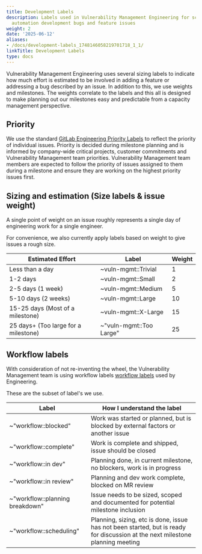 ```yaml
---
title: Development Labels
description: Labels used in Vulnerability Management Engineering for scoring and sizing
  automation development bugs and feature issues
weight: 2
date: '2025-06-12'
aliases:
- /docs/development-labels_1748146058219701718_1_1/
linkTitle: Development Labels
type: docs
---
```


Vulnerability Management Engineering uses several sizing labels to indicate how much effort is estimated to be involved in adding a feature or addressing a bug described by an issue.
In addition to this, we use weights and milestones. The weights correlate to the labels and this all is designed to make planning out our milestones easy and predictable from a capacity management perspective.

## Priority

We use the standard [GitLab Engineering Priority Labels](../../../engineering/infrastructure/engineering-productivity/issue-triage/#priority) to reflect the priority of individual issues. Priority is decided during milestone planning and is informed by company-wide critical projects, customer commitments and Vulnerability Management team priorities. Vulnerability Management team members are expected to follow the priority of issues assigned to them during a milestone and ensure they are working on the highest priority issues first.

## Sizing and estimation (Size labels & issue weight)

A single point of weight on an issue roughly represents a single day of engineering work for a single engineer.

For convenience, we also currently apply labels based on weight to give issues a rough size.

| Estimated Effort    | Label          | Weight         |
|---------------------|----------------|----------------|
| Less than a day | ~vuln-mgmt::Trivial | 1 |
| 1-2 days | ~vuln-mgmt::Small | 2 |
| 2-5 days (1 week) | ~vuln-mgmt::Medium | 5|
| 5-10 days (2 weeks) | ~vuln-mgmt::Large |10 |
| 15-25 days (Most of a milestone) | ~vuln-mgmt::X-Large | 15 |
| 25 days+ (Too large for a milestone) | ~"vuln-mgmt::Too Large" | 25 |

## Workflow labels

With consideration of not re-inventing the wheel, the Vulnerability Management team is using workflow labels [workflow labels](https://docs.gitlab.com/development/labels/#workflow-labels) used by Engineering.

These are the subset of label's we use.

| Label | How I understand the label |
|-------|----------------------------|
| ~"workflow::blocked" | Work was started or planned, but is blocked by external factors or another issue |
| ~"workflow::complete" | Work is complete and shipped, issue should be closed |
| ~"workflow::in dev" | Planning done, in current milestone, no blockers, work is in progress |
| ~"workflow::in review" | Planning and dev work complete, blocked on MR review |
| ~"workflow::planning breakdown" | Issue needs to be sized, scoped and documented for potential milestone inclusion |
| ~"workflow::scheduling" | Planning, sizing, etc is done, issue has not been started, but is ready for discussion at the next milestone planning meeting |
